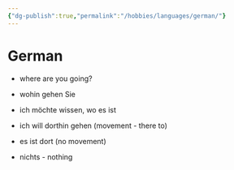 ```yaml
---
{"dg-publish":true,"permalink":"/hobbies/languages/german/"}
---
```



# German
- where are you going?
- wohin gehen Sie 

- ich möchte wissen, wo es ist 

- ich will dorthin gehen (movement - there to)
- es ist dort (no movement)

- nichts - nothing
